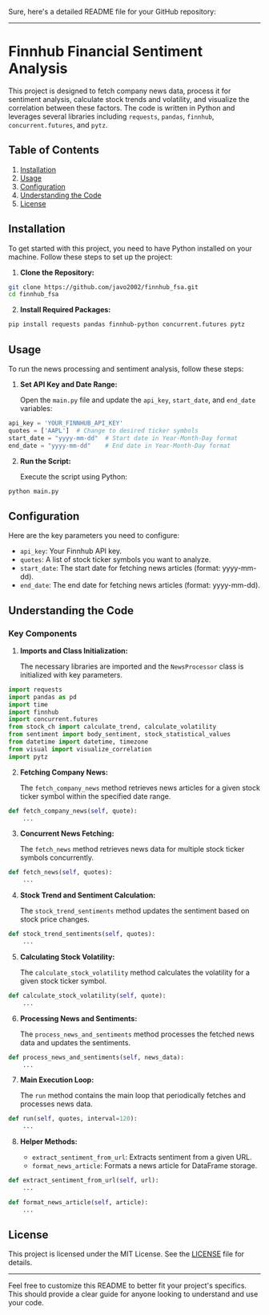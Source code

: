 Sure, here's a detailed README file for your GitHub repository:

---

# Finnhub Financial Sentiment Analysis

This project is designed to fetch company news data, process it for sentiment analysis, calculate stock trends and volatility, and visualize the correlation between these factors. The code is written in Python and leverages several libraries including `requests`, `pandas`, `finnhub`, `concurrent.futures`, and `pytz`.

## Table of Contents
1. [Installation](#installation)
2. [Usage](#usage)
3. [Configuration](#configuration)
4. [Understanding the Code](#understanding-the-code)
5. [License](#license)

## Installation

To get started with this project, you need to have Python installed on your machine. Follow these steps to set up the project:

1. **Clone the Repository:**

```bash
git clone https://github.com/javo2002/finnhub_fsa.git
cd finnhub_fsa
```

2. **Install Required Packages:**

```bash
pip install requests pandas finnhub-python concurrent.futures pytz
```

## Usage

To run the news processing and sentiment analysis, follow these steps:

1. **Set API Key and Date Range:**

   Open the `main.py` file and update the `api_key`, `start_date`, and `end_date` variables:

```python
api_key = 'YOUR_FINNHUB_API_KEY'
quotes = ['AAPL']  # Change to desired ticker symbols
start_date = "yyyy-mm-dd"  # Start date in Year-Month-Day format
end_date = "yyyy-mm-dd"    # End date in Year-Month-Day format
```

2. **Run the Script:**

   Execute the script using Python:

```bash
python main.py
```

## Configuration

Here are the key parameters you need to configure:

- `api_key`: Your Finnhub API key.
- `quotes`: A list of stock ticker symbols you want to analyze.
- `start_date`: The start date for fetching news articles (format: yyyy-mm-dd).
- `end_date`: The end date for fetching news articles (format: yyyy-mm-dd).

## Understanding the Code

### Key Components

1. **Imports and Class Initialization:**

   The necessary libraries are imported and the `NewsProcessor` class is initialized with key parameters.

```python
import requests
import pandas as pd
import time
import finnhub
import concurrent.futures
from stock_ch import calculate_trend, calculate_volatility
from sentiment import body_sentiment, stock_statistical_values
from datetime import datetime, timezone
from visual import visualize_correlation
import pytz
```

2. **Fetching Company News:**

   The `fetch_company_news` method retrieves news articles for a given stock ticker symbol within the specified date range.

```python
def fetch_company_news(self, quote):
    ...
```

3. **Concurrent News Fetching:**

   The `fetch_news` method retrieves news data for multiple stock ticker symbols concurrently.

```python
def fetch_news(self, quotes):
    ...
```

4. **Stock Trend and Sentiment Calculation:**

   The `stock_trend_sentiments` method updates the sentiment based on stock price changes.

```python
def stock_trend_sentiments(self, quotes):
    ...
```

5. **Calculating Stock Volatility:**

   The `calculate_stock_volatility` method calculates the volatility for a given stock ticker symbol.

```python
def calculate_stock_volatility(self, quote):
    ...
```

6. **Processing News and Sentiments:**

   The `process_news_and_sentiments` method processes the fetched news data and updates the sentiments.

```python
def process_news_and_sentiments(self, news_data):
    ...
```

7. **Main Execution Loop:**

   The `run` method contains the main loop that periodically fetches and processes news data.

```python
def run(self, quotes, interval=120):
    ...
```

8. **Helper Methods:**

   - `extract_sentiment_from_url`: Extracts sentiment from a given URL.
   - `format_news_article`: Formats a news article for DataFrame storage.

```python
def extract_sentiment_from_url(self, url):
    ...

def format_news_article(self, article):
    ...
```

## License

This project is licensed under the MIT License. See the [LICENSE](LICENSE) file for details.

---

Feel free to customize this README to better fit your project's specifics. This should provide a clear guide for anyone looking to understand and use your code.
